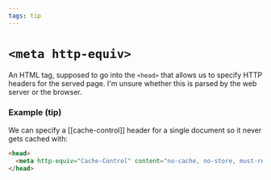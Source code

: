 ```yaml
---
tags: tip
---
```


# `<meta http-equiv>`
An HTML tag, supposed to go into the `<head>` that allows us to specify HTTP headers for the served page. I'm unsure whether this is parsed by the web server or the browser.

### Example (tip)
We can specify a [[cache-control]] header for a single document so it never gets cached with:

```html
<head>
  <meta http-equiv="Cache-Control" content="no-cache, no-store, must-revalidate">
</head>
```

